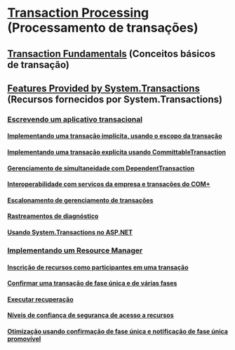 # [Transaction Processing](index.md) (Processamento de transações)
## [Transaction Fundamentals](transaction-fundamentals.md) (Conceitos básicos de transação)
## [Features Provided by System.Transactions](features-provided-by-system-transactions.md) (Recursos fornecidos por System.Transactions)
### [Escrevendo um aplicativo transacional](writing-a-transactional-application.md)
#### [Implementando uma transação implícita, usando o escopo da transação](implementing-an-implicit-transaction-using-transaction-scope.md)
#### [Implementando uma transação explícita usando CommittableTransaction](implementing-an-explicit-transaction-using-committabletransaction.md)
#### [Gerenciamento de simultaneidade com DependentTransaction](managing-concurrency-with-dependenttransaction.md)
#### [Interoperabilidade com serviços da empresa e transações do COM+](interoperability-with-enterprise-services-and-com-transactions.md)
#### [Escalonamento de gerenciamento de transações](transaction-management-escalation.md)
#### [Rastreamentos de diagnóstico](diagnostic-traces.md)
#### [Usando System.Transactions no ASP.NET](using-system-transactions-in-aspnet.md)
### [Implementando um Resource Manager](implementing-a-resource-manager.md)
#### [Inscrição de recursos como participantes em uma transação](enlisting-resources-as-participants-in-a-transaction.md)
#### [Confirmar uma transação de fase única e de várias fases](committing-a-transaction-in-single-phase-and-multi-phase.md)
#### [Executar recuperação](performing-recovery.md)
#### [Níveis de confiança de segurança de acesso a recursos](security-trust-levels-in-accessing-resources.md)
#### [Otimização usando confirmação de fase única e notificação de fase única promovível](optimization-spc-and-promotable-spn.md)
